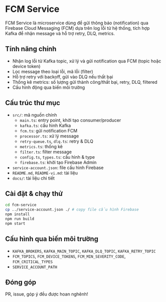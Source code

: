 # FCM Service

FCM Service là microservice dùng để gửi thông báo (notification) qua Firebase Cloud Messaging (FCM) dựa trên log lỗi từ hệ thống, tích hợp Kafka để nhận message và hỗ trợ retry, DLQ, metrics.

## Tính năng chính
- Nhận log lỗi từ Kafka topic, xử lý và gửi notification qua FCM (topic hoặc device token)
- Lọc message theo loại lỗi, mã lỗi (filter)
- Hỗ trợ retry với backoff, gửi vào DLQ nếu thất bại
- Thống kê metrics: số lượng gửi thành công/thất bại, retry, DLQ, filtered
- Cấu hình động qua biến môi trường

## Cấu trúc thư mục
- `src/`: mã nguồn chính
  - `main.ts`: entry point, khởi tạo consumer/producer
  - `kafka.ts`: cấu hình Kafka
  - `fcm.ts`: gửi notification FCM
  - `processor.ts`: xử lý message
  - `retry-queue.ts`, `dlq.ts`: retry & DLQ
  - `metrics.ts`: thống kê
  - `filter.ts`: filter message
  - `config.ts`, `types.ts`: cấu hình & type
  - `firebase.ts`: khởi tạo Firebase Admin
- `service-account.json`: file cấu hình Firebase
- `README.md`, `README-vi.md`: tài liệu
- `docs/`: tài liệu chi tiết

## Cài đặt & chạy thử
```bash
cd fcm-service
cp ../service-account.json ./ # copy file cấu hình Firebase
npm install
npm run build
npm start
```

## Cấu hình qua biến môi trường
- `KAFKA_BROKERS`, `KAFKA_MAIN_TOPIC`, `KAFKA_DLQ_TOPIC`, `KAFKA_RETRY_TOPIC`
- `FCM_TOPICS`, `FCM_DEVICE_TOKENS`, `FCM_MIN_SEVERITY_CODE`, `FCM_CRITICAL_TYPES`
- `SERVICE_ACCOUNT_PATH`

## Đóng góp
PR, issue, góp ý đều được hoan nghênh!
